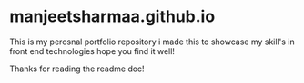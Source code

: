 # manjeetsharmaa.github.io

This is my perosnal portfolio repository i made this to showcase my skill's in front end technologies hope you find it well! 

Thanks for reading the readme doc!

